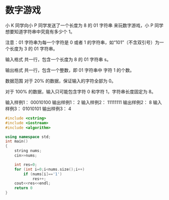 # 数字游戏
小 K 同学向小 P 同学发送了一个长度为 8 的 01 字符串 来玩数字游戏，小 P 同学想要知道字符串中究竟有多少个 1。

注意：01 字符串为每一个字符是 0 或者 1 的字符串，如“101”（不含双引号）为一个长度为 3 的 01 字符串。

输入格式
共一行，包含一个长度为 8 的 01 字符串 s。

输出格式
共一行，包含一个整数，即 01 字符串中 字符 1 的个数。

数据范围
对于 20% 的数据，保证输入的字符全部为 0。

对于 100% 的数据，输入只可能包含字符 0 和字符 1，字符串长度固定为 8。

输入样例1：
00010100
输出样例1：
2
输入样例2：
11111111
输出样例2：
8
输入样例3：
01010101
输出样例3：
4


```C++
#include <cstring>
#include <iostream>
#include <algorithm>

using namespace std;
int main()
{
	string nums;
	cin>>nums;

	int res=0;
	for (int i=0;i<nums.size();i++)
		if (nums[i]=='1')
			res++;
	cout<<res<<endl;
	return 0
}

```


